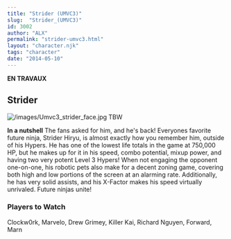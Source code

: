 ```yaml
---
title: "Strider (UMVC3)"
slug:  "Strider_(UMVC3)"
id: 3002
author: "ALX"
permalink: "strider-umvc3.html"
layout: "character.njk"
tags: "character"
date: "2014-05-10"
---
```


**EN TRAVAUX**

## Strider

![](/images/Umvc3_strider_face.jpg "/images/Umvc3_strider_face.jpg") TBW

**In a nutshell** The fans asked for him, and he's back! Everyones
favorite future ninja, Strider Hiryu, is almost exactly how you remember
him, outside of his Hypers. He has one of the lowest life totals in the
game at 750,000 HP, but he makes up for it in his speed, combo
potential, mixup power, and having two very potent Level 3 Hypers! When
not engaging the opponent one-on-one, his robotic pets also make for a
decent zoning game, covering both high and low portions of the screen at
an alarming rate. Additionally, he has very solid assists, and his
X-Factor makes his speed virtually unrivaled. Future ninjas unite!

### Players to Watch

Clockw0rk, Marvelo, Drew Grimey, Killer Kai, Richard Nguyen, Forward,
Marn
